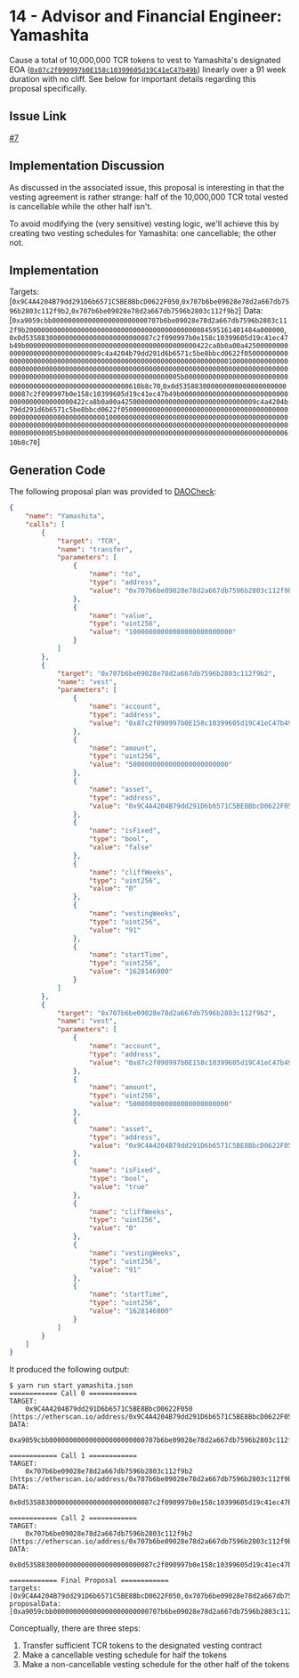 # 14 - Advisor and Financial Engineer: Yamashita
Cause a total of 10,000,000 TCR tokens to vest to Yamashita's designated EOA ([`0x87c2f090997b0E158c10399605d19C41eC47b49b`](https://etherscan.io/address/0x87c2f090997b0E158c10399605d19C41eC47b49b)) linearly over a 91 week duration with no cliff. See below for important details regarding this proposal specifically.

## Issue Link
[#7](https://github.com/tracer-protocol/proposals/issues/7)

## Implementation Discussion
As discussed in the associated issue, this proposal is interesting in that the vesting agreement is rather strange: half of the 10,000,000 TCR total vested is cancellable while the other half isn't.

To avoid modifying the (very sensitive) vesting logic, we'll achieve this by creating two vesting schedules for Yamashita: one cancellable; the other not.

## Implementation
Targets: [`0x9C4A4204B79dd291D6b6571C5BE8BbcD0622F050`,`0x707b6be09028e78d2a667db7596b2803c112f9b2`,`0x707b6be09028e78d2a667db7596b2803c112f9b2`]
Data: [`0xa9059cbb000000000000000000000000707b6be09028e78d2a667db7596b2803c112f9b2000000000000000000000000000000000000000000084595161401484a000000`,`0x0d53588300000000000000000000000087c2f090997b0e158c10399605d19c41ec47b49b0000000000000000000000000000000000000000000422ca8b0a00a4250000000000000000000000000000009c4a4204b79dd291d6b6571c5be8bbcd0622f05000000000000000000000000000000000000000000000000000000000000000010000000000000000000000000000000000000000000000000000000000000000000000000000000000000000000000000000000000000000000000000000005b00000000000000000000000000000000000000000000000000000000610b8c70`,`0x0d53588300000000000000000000000087c2f090997b0e158c10399605d19c41ec47b49b0000000000000000000000000000000000000000000422ca8b0a00a4250000000000000000000000000000009c4a4204b79dd291d6b6571c5be8bbcd0622f05000000000000000000000000000000000000000000000000000000000000000010000000000000000000000000000000000000000000000000000000000000000000000000000000000000000000000000000000000000000000000000000005b00000000000000000000000000000000000000000000000000000000610b8c70`]

## Generation Code
The following proposal plan was provided to [DAOCheck](https://github.com/tracer-protocol/daocheck):

```json
{
    "name": "Yamashita",
    "calls": [
        {
            "target": "TCR",
            "name": "transfer",
            "parameters": [
                {
                    "name": "to",
                    "type": "address",
                    "value": "0x707b6be09028e78d2a667db7596b2803c112f9b2"
                },
                {
                    "name": "value",
                    "type": "uint256",
                    "value": "10000000000000000000000000"
                }
            ]
        },
        {
            "target": "0x707b6be09028e78d2a667db7596b2803c112f9b2",
            "name": "vest",
            "parameters": [
                {
                    "name": "account",
                    "type": "address",
                    "value": "0x87c2f090997b0E158c10399605d19C41eC47b49b"
                },
                {
                    "name": "amount",
                    "type": "uint256",
                    "value": "5000000000000000000000000"
                },
                {
                    "name": "asset",
                    "type": "address",
                    "value": "0x9C4A4204B79dd291D6b6571C5BE8BbcD0622F050"
                },
                {
                    "name": "isFixed",
                    "type": "bool",
                    "value": "false"
                },
                {
                    "name": "cliffWeeks",
                    "type": "uint256",
                    "value": "0"
                },
                {
                    "name": "vestingWeeks",
                    "type": "uint256",
                    "value": "91"
                },
                {
                    "name": "startTime",
                    "type": "uint256",
                    "value": "1628146800"
                }
            ]
        },
        {
            "target": "0x707b6be09028e78d2a667db7596b2803c112f9b2",
            "name": "vest",
            "parameters": [
                {
                    "name": "account",
                    "type": "address",
                    "value": "0x87c2f090997b0E158c10399605d19C41eC47b49b"
                },
                {
                    "name": "amount",
                    "type": "uint256",
                    "value": "5000000000000000000000000"
                },
                {
                    "name": "asset",
                    "type": "address",
                    "value": "0x9C4A4204B79dd291D6b6571C5BE8BbcD0622F050"
                },
                {
                    "name": "isFixed",
                    "type": "bool",
                    "value": "true"
                },
                {
                    "name": "cliffWeeks",
                    "type": "uint256",
                    "value": "0"
                },
                {
                    "name": "vestingWeeks",
                    "type": "uint256",
                    "value": "91"
                },
                {
                    "name": "startTime",
                    "type": "uint256",
                    "value": "1628146800"
                }
            ]
        }
    ]
}
```

It produced the following output:

```
$ yarn run start yamashita.json
============ Call 0 ============
TARGET:
    0x9C4A4204B79dd291D6b6571C5BE8BbcD0622F050 (https://etherscan.io/address/0x9C4A4204B79dd291D6b6571C5BE8BbcD0622F050)
DATA:
    0xa9059cbb000000000000000000000000707b6be09028e78d2a667db7596b2803c112f9b2000000000000000000000000000000000000000000084595161401484a000000

============ Call 1 ============
TARGET:
    0x707b6be09028e78d2a667db7596b2803c112f9b2 (https://etherscan.io/address/0x707b6be09028e78d2a667db7596b2803c112f9b2)
DATA:
    0x0d53588300000000000000000000000087c2f090997b0e158c10399605d19c41ec47b49b0000000000000000000000000000000000000000000422ca8b0a00a4250000000000000000000000000000009c4a4204b79dd291d6b6571c5be8bbcd0622f05000000000000000000000000000000000000000000000000000000000000000010000000000000000000000000000000000000000000000000000000000000000000000000000000000000000000000000000000000000000000000000000005b00000000000000000000000000000000000000000000000000000000610b8c70

============ Call 2 ============
TARGET:
    0x707b6be09028e78d2a667db7596b2803c112f9b2 (https://etherscan.io/address/0x707b6be09028e78d2a667db7596b2803c112f9b2)
DATA:
    0x0d53588300000000000000000000000087c2f090997b0e158c10399605d19c41ec47b49b0000000000000000000000000000000000000000000422ca8b0a00a4250000000000000000000000000000009c4a4204b79dd291d6b6571c5be8bbcd0622f05000000000000000000000000000000000000000000000000000000000000000010000000000000000000000000000000000000000000000000000000000000000000000000000000000000000000000000000000000000000000000000000005b00000000000000000000000000000000000000000000000000000000610b8c70

============ Final Proposal ============
targets: [0x9C4A4204B79dd291D6b6571C5BE8BbcD0622F050,0x707b6be09028e78d2a667db7596b2803c112f9b2,0x707b6be09028e78d2a667db7596b2803c112f9b2]
proposalData: [0xa9059cbb000000000000000000000000707b6be09028e78d2a667db7596b2803c112f9b2000000000000000000000000000000000000000000084595161401484a000000,0x0d53588300000000000000000000000087c2f090997b0e158c10399605d19c41ec47b49b0000000000000000000000000000000000000000000422ca8b0a00a4250000000000000000000000000000009c4a4204b79dd291d6b6571c5be8bbcd0622f05000000000000000000000000000000000000000000000000000000000000000010000000000000000000000000000000000000000000000000000000000000000000000000000000000000000000000000000000000000000000000000000005b00000000000000000000000000000000000000000000000000000000610b8c70,0x0d53588300000000000000000000000087c2f090997b0e158c10399605d19c41ec47b49b0000000000000000000000000000000000000000000422ca8b0a00a4250000000000000000000000000000009c4a4204b79dd291d6b6571c5be8bbcd0622f05000000000000000000000000000000000000000000000000000000000000000010000000000000000000000000000000000000000000000000000000000000000000000000000000000000000000000000000000000000000000000000000005b00000000000000000000000000000000000000000000000000000000610b8c70]
```

Conceptually, there are three steps:

 1. Transfer sufficient TCR tokens to the designated vesting contract
 2. Make a cancellable vesting schedule for half the tokens
 3. Make a non-cancellable vesting schedule for the other half of the tokens

